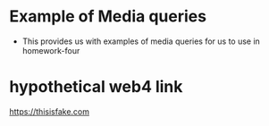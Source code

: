 # Example of Media queries

- This provides us with examples of media queries for us to use in homework-four



# hypothetical web4 link
https://thisisfake.com